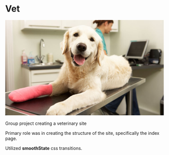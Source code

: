 # Vet
<img src="pics/dogvets.jpg" />

Group project creating a veterinary site

Primary role was in creating the structure of the site, specifically the index page.

Utilized <b>smoothState</b> css transitions.

